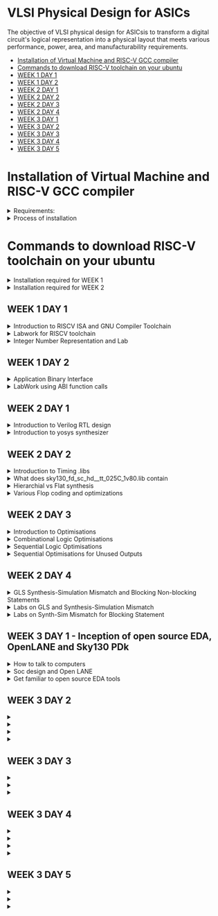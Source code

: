 
# VLSI Physical Design for ASICs
The objective of VLSI physical design for ASICsis to transform a digital circuit's logical representation into a physical layout that meets various performance, power, area, and manufacturability requirements.
- [Installation of Virtual Machine and RISC-V GCC compiler](#Installation-of-Virtual-Machine-and-RISC-V-GCC-compiler)
- [Commands to download RISC-V toolchain on your ubuntu](#Commands-to-download-RISC-V-toolchain-on-your-ubuntu)
- [WEEK 1 DAY 1](#WEEK-1-DAY-1)
- [WEEK 1 DAY 2](#WEEK-1-DAY-2)
- [WEEK 2 DAY 1](#WEEK-2-DAY-1)
- [WEEK 2 DAY 2](#WEEK-2-DAY-2)
- [WEEK 2 DAY 3](#WEEK-2-DAY-3)
- [WEEK 2 DAY 4](#WEEK-2-DAY-4)
- [WEEK 3 DAY 1](#WEEK-3-DAY-1)
- [WEEK 3 DAY 2](#WEEK-3-DAY-2)
- [WEEK 3 DAY 3](#WEEK-3-DAY-3)
- [WEEK 3 DAY 4](#WEEK-3-DAY-4)
- [WEEK 3 DAY 5](#WEEK-3-DAY-5)

# Installation of Virtual Machine and RISC-V GCC compiler
<details>

<summary>Requirements:</summary>

+ OS: Ubuntu 20
  
+ Memory: 200 GB
  
+ RAM: 6 GB
  
</details>

<details>
<summary>Process of installation</summary>
	
- [VirtualBox](https://www.virtualbox.org/wiki/Downloads) ← Click on the link to head to the downloads page. Download and install the windows hosts version
	
    - Open the VirtualBox application and click on “New”
    
    - Give a name to the VM and choose the folder where your VM files will reside.
    
    - For iso file you need to install the iso image from these sites.
    
        - For Ubuntu: http://ubuntu-releases.mirror.net.in/ubuntu/releases/jammy/ubuntu-22.04.3-desktop-amd64.iso (for Intel and AMD users)
	
        - Please refer to the ubuntu website for MacOS (M1, M2) users.
	
    - Download any one of the two iso file and include it in the iso option
    .
    - For type, choose “Linux” and for version either choose “Ubuntu 22.04 (64-bit)”.
    
    - Rest is set to default. Please DM either one of us if you’re facing issues at this point.
    
    - Click on “Next” and for base memory set it to “2048MB” if you have less than 8gb, if you have more, set it to “4096MB”.
    
    - For the Processors, leave it in “1” unless you have 4+ cores. If you have more than 4 cores, you can set it to “2”.
    
    - Click on “Next” and in the “Create a virtual hard disk now” and set it to 50GB or 100GB. Please make sure you have enough space for this, but this space that you allocate is dynamic so don’t worry, it will only take up upto 100GB when required.
    
    - Click on “Next” and “Finish”.
    
    - If you’re having issues connecting to the network inside the VM, click on the “Devices” option on the menu bar above on the VirtualBox application. In that menu, choose “Network” and enable “Connect Network Adapter”. If it still does not work after enabling, please restart the VM and see if that works.
    
    ---
    
    - For the riscv-gcc compiler, head over to this link https://www.embecosm.com/resources/tool-chain-downloads/ and install the tar.gz file based on your Linux version. **************Make sure you do this on the Virtual Machine!**************
    
        - For Ubuntu VMs
	
          -v22.04
</details>




# Commands to download RISC-V toolchain on your ubuntu

<details>
	
<summary>Installation required for WEEK 1</summary>

***Install Git and Vim with automatic "yes" response to prompts***

`sudo apt-get install git vim -y`

***Install various development tools and libraries***

`sudo apt-get install autoconf automake autotools-dev curl libmpc-dev libmpfr-dev libgmp-dev gawk build-essential bison flex texinfo gperf libtool patchutils bc zlib1g-dev git libexpat1-dev gtkwave -y`

***Navigate to the home directory***

`cd`

***Store the current directory path***

`pwd=$PWD`

***Create a directory for the RISC-V toolchain***

`mkdir riscv_toolchain`

***Enter the RISC-V toolchain directory***

`cd riscv_toolchain`

***Download and extract the RISC-V GCC toolchain***

`wget "https://static.dev.sifive.com/dev-tools/riscv64-unknown-elf-gcc-8.3.0-2019.08.0-x86_64-linux-ubuntu14.tar.gz"
tar -xvzf riscv64-unknown-elf-gcc-8.3.0-2019.08.0-x86_64-linux-ubuntu14.tar.gz `

***Add the RISC-V toolchain's bin directory to the PATH***

`export PATH=$pwd/riscv_toolchain/riscv64-unknown-elf-gcc-8.3.0-2019.08.0-x86_64-linux-ubuntu14/bin:$PATH`

***Install device-tree-compiler***

`sudo apt-get install device-tree-compiler -y`

***Clone the RISC-V ISA simulator repository***

`git clone https://github.com/riscv/riscv-isa-sim.git`

***Enter the RISC-V ISA simulator directory***

`cd riscv-isa-sim/`

***Create a build directory***

`mkdir build`

***Enter the build directory***

`cd build`

***Configure the RISC-V ISA simulator build***

`../configure --prefix=$pwd/riscv_toolchain/riscv64-unknown-elf-gcc-8.3.0-2019.08.0-x86_64-linux-ubuntu14`

***Build the RISC-V ISA simulator***

`make`

***Install the RISC-V ISA simulator***

`sudo make install`

***Navigate back to the RISC-V toolchain directory***

`cd $pwd/riscv_toolchain`

***Clone the RISC-V proxy kernel repository***

`git clone https://github.com/riscv/riscv-pk.git`

***Enter the RISC-V proxy kernel directory***

`cd riscv-pk/`

***Create a build directory***

`mkdir build`

***Enter the build directory***

`cd build`

***Configure the RISC-V proxy kernel build***

`../configure --prefix=$pwd/riscv_toolchain/riscv64-unknown-elf-gcc-8.3.0-2019.08.0-x86_64-linux-ubuntu14 --host=riscv64-unknown-elf
`
***Build the RISC-V proxy kernel***

`make`
***
Install the RISC-V proxy kernel***

`sudo make install`

***Add the RISC-V proxy kernel's bin directory to the PATH***

`export PATH=$pwd/riscv_toolchain/riscv64-unknown-elf-gcc-8.3.0-2019.08.0-x86_64-linux-ubuntu14/riscv64-unknown-elf/bin:$PATH`

***Navigate back to the RISC-V toolchain directory***

`cd $pwd/riscv_toolchain`

***Clone the Icarus Verilog repository***

`git clone https://github.com/steveicarus/iverilog.git`

***Enter the Icarus Verilog directory***

`cd iverilog/`

***Check out the v10-branch of Icarus Verilog***

`git checkout --track -b v10-branch origin/v10-branch`


***Update the repository***

`git pull`

***Make autoconf.sh executable***

`chmod 777 autoconf.sh`

***Run autoconf.sh***

`./autoconf.sh`

***Configure Icarus Verilog***

`./configure`

***Build Icarus Verilog***

`make`

***Install Icarus Verilog***

`sudo make install  `

**Update Your Path:**

**After installing, you'll want to add the toolchain binaries to your PATH:**

`echo 'export PATH=$PATH:/opt/riscv/bin' >> ~/.bashrc
source ~/.bashrc`
</details>

<details>

<summary>Installation required for WEEK 2</summary>

# updated tools installation for day 3 and day 4
`git clone https://github.com/YosysHQ/yosys.git `

`cd yosys`

`sudo apt install make`

`sudo apt-get update`

`sudo apt-get install build-essential clang bison flex  libreadline-dev gawk tcl-dev libffi-dev git  graphviz xdot pkg-config python3 libboost-system-dev libboost-python-dev libboost-filesystem-dev zlib1g-dev`

*Comment the export path in bashrc for the code given below to work*

`make config-gcc`

`make -j 4`

`sudo make install`

`sudo apt install gtkwave`

</details>



## WEEK 1 DAY 1 
<details>
<summary>Introduction to RISCV ISA and GNU Compiler Toolchain</summary>


# Introduction


![image](https://github.com/ShashidharReddy01/pes_asic_class/assets/142148810/a9f04dfd-9ff4-48b4-b6f2-47f8845763ad)
**Basic Definition**
+ An Instruction Set Architecture (ISA) is part of the abstract model of a computer that defines how the CPU is controlled by the software. The ISA acts as an interface between the hardware and the software, specifying both what the processor is capable of doing as well as how it gets done.
+ RISC-V is an open-source instruction set architecture used to develop custom processors for a variety of applications, from embedded designs to supercomputers.
# From Apps to Hardware
1. **Applications:** Applications, also known as software applications or simply apps, are programs or software designed to perform specific tasks or functions for end-users. Examples include word processors, web browsers, and games.
2. **System Software:** System software refers to a collection of programs and utilities that manage and control a computer system's hardware and provide services to other software applications. It includes the operating system, device drivers, and system utilities.
3. **Compiler:** A compiler is a software tool that translates high-level programming code (source code) written by humans into machine code or intermediate code that can be executed directly by a computer's hardware or by a virtual machine.
4. **Assembler:** An assembler is a program or tool that translates assembly language code, a low-level human-readable representation of machine code instructions, into machine code that can be executed by a computer's CPU.
5. **RTL (Register-Transfer Level):** RTL, or Register-Transfer Level, is a level of hardware description language used to model the behavior of digital circuits at a low level of abstraction. It specifies how data moves between registers and how logic operations are performed.
6. **Hardware:** Hardware refers to the physical components of a computer system, including the CPU, memory, storage devices, input/output devices, and other electronic and mechanical components. It is the tangible, physical part of a computer system.
![image](https://github.com/ShashidharReddy01/pes_asic_class/assets/142148810/1af652e7-16ef-47b9-a749-515db468e778)
# Detail description of course content
1. **Pseudo Instructions** The pseudo instructions are provided by the assembler tools, which convert them into one or more real instructions. The most commonly used pseudo instruction is the LDR. This allows a 32-bit immediate data item to be loaded into a register.
![image](https://github.com/ShashidharReddy01/pes_asic_class/assets/142148810/b1658f3c-375e-4b42-b489-82b5d3a0df30)

2. **Base Integer Instructions:** The term "base integer instructions" refers to the fundamental set of instructions that form the foundation for performing basic arithmetic, logical, and data movement operations.
3. **Multiply Extension Intructions:** The RISC-V architecture includes a set of multiply and multiply-accumulate (MAC) extension instructions that enhance the instruction set to perform efficient multiplication and multiplication-accumulate operations.
4. **Single and Double Precision Floating Point Extension:** The RISC-V architecture includes floating-point extensions that provide support for both single-precision (32-bit) and double-precision (64-bit) floating-point arithmetic operations. These extensions are often referred to as the "F" and "D" extensions, respectively. Floating-point arithmetic is essential for handling real numbers with fractional parts and for performing accurate calculations involving decimal values.
5. **Application Binary Interface:** ABI stands for "Application Binary Interface." It is a set of rules and conventions that govern how software components interact with each other at the binary level. The ABI defines various aspects of program execution, including how function calls are made, how parameters are passed and returned, how memory is allocated and managed, and more.
6. **Memory Allocation and Stack Pointer** 
- Memory allocation refers to the process of assigning and managing memory segments for various data structures, variables, and objects used by a program. It involves allocating memory space from the system's memory pool and releasing it when it is no longer needed to prevent memory leaks.
- The stack pointer is a register used by a program to keep track of the current position of the program's execution on the call stack.
</details>
<details>
<summary>Labwork for RISCV toolchain</summary>
	
# #c program 

Writing C program using Leaf editor

**Writing a c program to find sum of integers from 1 to N**

`leafpad sum1ton.c`

+ code

  ![image](https://github.com/ShashidharReddy01/pes_asic_class/assets/142148810/10a287e5-fc35-4266-81ab-c5fc1d59b62d)
  
`gcc leafpad sum1ton.c`

`./a.out`

![image](https://github.com/ShashidharReddy01/pes_asic_class/assets/142148810/d8e8b254-2cb8-4321-ac3d-23723944dd2a)

## RISCV GCC Compiler and Dissemble

Using the riscv gcc compiler

`riscv64-unknown-elf-gcc -O1 -mabi=lp64 -march=rv64i -o sum1ton.o sum1ton.c`

`spike pk sum1ton.o`

![image](https://github.com/ShashidharReddy01/pes_asic_class/assets/142148810/9cdddf6c-95c7-4a55-a78c-61697f1d0cd7)

For Assembly Code

`riscv64-unknown-elf-objdump -d sumton.o | less`

type /main to go to the main section

`/main`


For -O1 optimization


![image](https://github.com/ShashidharReddy01/pes_asic_class/assets/142148810/af34dd3c-06d0-4d58-8f98-6f019a8bc8c6)

For -OFast optimization


![image](https://github.com/ShashidharReddy01/pes_asic_class/assets/142148810/4e15a810-46a6-45a7-b883-d19d655dcf3b)

# Spike Simulation and Debug

`spike -d pk sum1ton.c` is used for debugging.

Contents of the register can be viewed as shown in the image below

![image](https://github.com/ShashidharReddy01/pes_asic_class/assets/142148810/64944ba9-08b0-4dbd-a86d-9af8255e28f9)

</details>

<details>
<summary>Integer Number Representation and Lab</summary>

## Unsigned Numbers
- Unsigned numbers, also known as non-negative numbers, are numerical values that represent magnitudes without indicating direction or sign.
- Range: 0 to 2^(N) - 1.

## Signed Numbers
- Signed numbers are numerical values that can represent both positive and negative magnitudes, along with zero.
- Range : -(2^(N-1)) to 2^(N-1) - 1.

64 bit Number System For Unsigned Numbers

+ RISC-V doubleword can represent 0 to (2^(64) - 1) unsigned numbers or positive numbers

+ RISC-V doubleword can represent 0 to (2^(63) - 1)positive & (-1) to (-2^63) negative numbers
+ 
![image](https://github.com/ShashidharReddy01/pes_asic_class/assets/142148810/0c8c40bd-85c6-403b-bda7-2d5f9929acb3)

##Lab
**UnSigned 64-bit Number**
``` c
#include <stdio.h>
#include <math.h>

int main(){
	unsigned long long int max = (unsigned long long int) (pow(2,64) -1);
	unsigned long long int min = (unsigned long long int) (pow(2,64) *(-1));
	printf("lowest number represented by unsigned 64-bit integer is %llu\n",min);
	printf("highest number represented by unsigned 64-bit integer is %llu\n",max);
	return 0;
}
```
![image](https://github.com/ShashidharReddy01/pes_asic_class/assets/142148810/45f6236a-9d45-495f-b735-1d8b32df82cd)


**Signed 64-bit Number**
``` c
#include <stdio.h>
#include <math.h>

int main(){
	long long int max = (long long int) (pow(2,63) -1);
	long long int min = (long long int) (pow(2,63) *(-1));
	printf("lowest number represented by signed 64-bit integer is %lld\n",min);
	printf("highest number represented by signed 64-bit integer is %lld\n",max);
	return 0;
}
```
![image](https://github.com/ShashidharReddy01/pes_asic_class/assets/142148810/f3bbdfcd-1a5b-40e9-a004-77773f87fcef)
</details>

## WEEK 1 DAY 2 
<details>
<summary>Application Binary Interface</summary>
	
- [Introduction to ABI](#Introduction-to-ABI)
- [Memmory Allocation for Double Words](#Memmory-Allocation-for-Double-Words)
- [Load, Add and Store Instructions](#Load-Add-and-Store-Instructions)
- [32-Registers and their ABI Names](#32--Registers-and-their-ABI-Names)
- [ABI Names](#ABI-Names)

## Introduction to ABI
An Application Binary Interface (ABI) is a set of conventions or rules that govern how functions, data structures, and system calls should be organized and accessed in a binary program or library. It defines the low-level interface between different parts of a program or between a program and the operating system. Here are the key points about an ABI:

1. **Binary Compatibility**: ABIs ensure that binary code produced by one compiler or platform can work seamlessly with code produced by another, as long as they adhere to the same ABI.

2. **Function Calling Convention**: ABIs specify how functions are called, including the order and location of arguments and return values, as well as how the call stack is managed during function calls.

3. **Register Usage**: ABIs define which registers are reserved for certain purposes (e.g., argument passing, return values, temporary storage) and how they should be managed during function calls.

4. **Data Layout**: ABIs specify how data structures like structs and arrays are laid out in memory, including rules for alignment and padding.

5. **Exception Handling**: They define how exceptions (such as hardware or software interrupts) are handled, including how control is transferred between user code and exception handlers.

6. **System Calls**: ABIs detail how programs interact with the operating system through system calls, including how arguments are passed and results are retrieved.

7. **Platform Independence**: ABIs help maintain compatibility across different platforms (e.g., different CPU architectures or operating systems) by providing a standardized interface.

8. **Dynamic Linking**: They cover aspects of dynamic linking, such as how shared libraries (DLLs on Windows or shared objects on Unix-based systems) are loaded and linked at runtime.

9. **Versioning**: Some ABIs include mechanisms for versioning so that future changes can be made without breaking compatibility with existing code.

10. **Documentation**: ABIs are typically documented and published, allowing developers to write code that conforms to the ABI's specifications.

11. **Toolchain Support**: Compilers and assemblers are designed to generate code that follows the ABI, ensuring that code produced by different tools can interoperate.

12. **Cross-Platform Development**: ABIs are especially important for cross-platform development, where code needs to run on multiple platforms with potentially different hardware architectures and operating systems.

13. **Security**: ABIs may include security-related aspects, such as buffer overflow protection mechanisms and stack canaries.


## Memmory Allocation for Double Words
64-bit number (or any multi-byte value) can be loaded into memory in little-endian or big-endian. It involves understanding the byte order and arranging the bytes accordingly
1. **Little-Endian:**
In little-endian representation, you store the least significant byte (LSB) at the lowest memory address and the most significant byte (MSB) at the highest memory address.
2. **Big-Endian:**
In big-endian representation, you store the most significant byte (MSB) at the lowest memory address and the least significant byte (LSB) at the highest memory address.

![WhatsApp Image 2023-08-20 at 17 38 47](https://github.com/ShashidharReddy01/pes_asic_class/assets/142148810/9d25d09f-9f95-4ec7-8844-44f3ddad9254)
## Load, Add and Store Instructions
Load, Add, and Store instructions are fundamental operations in computer architecture and assembly programming. They are often used to manipulate data within a computer's memory and registers.

Example `ld x8, 16(x23)`

In this Example
- `ld` is the load double-word instruction.
- `x8` is the destination register.
- `16(x23)` is the memory address pointed to by register `x5` (base address + offset).

![WhatsApp Image 2023-08-20 at 17 42 56](https://github.com/ShashidharReddy01/pes_asic_class/assets/142148810/7a5ebb35-92f6-4a27-b40f-e30812cae1c0)

Example `add x8, x24, x8`

In this Example
- `add` is the add instruction.
- `x8` is the destination register.
- `x24` and `x8` are the source registers.

![WhatsApp Image 2023-08-20 at 17 47 25](https://github.com/ShashidharReddy01/pes_asic_class/assets/142148810/5704ff1b-2008-4154-a835-569651f75e19)

## 32-Registers and their ABI Names
The choice of the number of registers in a processor's architecture, such as the RISC-V RV64 architecture with its 32 general-purpose registers, involves a trade-off between various factors. While modern processors can have more registers but increasing the number of registers could lead to larger instructions, which would take up more memory and potentially slow down instruction fetch and decode.

#### ABI Names
ABI names for registers serve as a standardized way to designate the purpose and usage of specific registers within a software ecosystem. These names play a critical role in maintaining compatibility, optimizing code generation, and facilitating communication between different software components. 

![WhatsApp Image 2023-08-20 at 17 51 23](https://github.com/ShashidharReddy01/pes_asic_class/assets/142148810/46f38e30-4c21-458f-84cc-2ee2381b8b13)

</details>

<details>
<summary>LabWork using ABI function calls</summary>

# LabWork using ABI function calls

![WhatsApp Image 2023-08-20 at 17 54 26](https://github.com/ShashidharReddy01/pes_asic_class/assets/142148810/a64bce17-042a-4dfa-a788-0b71e8778687)

**C Program**
`custom1to9.c`
  ``` c
  #include <stdio.h>
  
  extern int load(int x, int y);
  
  int main()
  {
    int result = 0;
    int count = 9;
    result = load(0x0, count+1);
    printf("Sum of numbers from 1 to 9 is %d\n", result);
  }
```
**Asseembly File**
`load.s`
``` s
.section .text
.global load
.type load, @function
load:
add a4, a0, zero
add a2, a0, a1
add a3, a0, zero
loop:
add a4, a3, a4
addi a3, a3, 1
blt a3, a2, loop
add a0, a4, zero
ret
```
![image](https://github.com/ShashidharReddy01/pes_asic_class/assets/142148810/4d109bc3-c119-4835-b32c-1d2a00b6d5e6)
</details>

## WEEK 2 DAY 1

<details>
<summary>Introduction to Verilog RTL design </summary>

- [Introduction to iverilog design testbench](#Introduction-to-iverilog-design-testbench)
- [Simulation](#Simulation)
- [Testbench](#Testbench)

## Introduction to iverilog design testbench

RTL Design, which stands for Register Transfer Level design, is a crucial phase in digital circuit design, where the functionality of digital systems is described at a level that specifies how data moves between registers. Let's expand on the key points you've mentioned:

1. **Data Transfer between Registers**: RTL design focuses on defining how data is transferred between registers within a digital circuit. Registers are small memory elements capable of storing binary data. The movement of data between these registers represents the fundamental operations of a digital system.

2. **Hardware Description Language (HDL)**: RTL designs are typically written using Hardware Description Languages like Verilog or VHDL. These languages allow designers to specify the behavior and structure of digital circuits at the register transfer level. HDLs provide a way to describe the desired functionality of the hardware without getting into the specifics of how it will be implemented.

3. **Combinational and Sequential Circuits**: RTL design involves creating descriptions for both combinational and sequential circuits. Combinational circuits are those where the output depends solely on the current input, while sequential circuits have memory elements (like registers) and the output depends on both the current input and the previous state.

4. **Logical and Hardware Operation Modeling**: RTL designs in HDLs enable modeling of logical operations (e.g., AND, OR, NOT) as well as hardware operations (e.g., addition, subtraction) at a level of abstraction that reflects the actual hardware behavior.

5. **Optimization**: RTL design involves optimizing the description to achieve specific goals. These goals might include improving performance, reducing power consumption, or minimizing the area required on a chip. Optimization techniques are applied to the RTL code to make it more efficient.

6. **Synthesizable Code**: One of the most critical aspects of RTL design is that the RTL code must be synthesizable. Synthesis is the process of translating RTL code into a netlist of gates and flip-flops that can be physically implemented on hardware. Synthesis tools, often provided by FPGA or ASIC vendors, take RTL code as input and produce a gate-level representation that can be fabricated into physical hardware.

7. **Hierarchical Design**: In complex digital systems, RTL designs are typically broken down into modules or blocks, each representing a specific function or component of the system. These modules can be designed independently and then integrated to create the complete system.

8. **Testing and Verification**: RTL designs also involve the development of testbenches and verification strategies to ensure that the designed digital circuit behaves correctly under various conditions.

## Simulation : RTL design is checked for adherence to its design specification using simulation by giving sample inputs. This helps finding and fixing bugs in the RTL design in the early stages of design development. 

**Simulator**: Simulator is the tool used for this process. It looks for changes on input signals to evaluate outputs. No change in output if there is no change in input signals

![image](https://github.com/ShashidharReddy01/pes_asic_class/assets/142148810/d45720cb-c8ad-4715-b5e8-09578ac146fa)

# Testbench
***A test bench in Verilog is an essential component of the verification process for digital designs. It serves as a simulation environment where you can apply stimulus to the RTL (Register Transfer Level) design and verify its functionality. Here, let's expand on the key components and functions of a Verilog test bench:***

1. **Stimulus Generation**: The test bench generates input signals that simulate real-world conditions or user interactions with the designed hardware. These input signals are applied to the RTL design to test its behavior. Stimulus generation can include tasks like creating clock signals, generating test vectors, or mimicking user inputs.

2. **Instantiating the Design**: In the test bench, you instantiate the RTL design under test. This means you include the design's module within the test bench code. The test bench communicates with the design module, providing inputs and monitoring outputs.

3. **Output Checking**: The other critical part of a test bench is output checking. After applying stimulus to the design, the test bench monitors the design's output signals. It compares the expected output, which is determined based on the input stimulus and the expected behavior of the design, with the actual output produced during simulation.

4. **Assertion Checks**: To ensure that the design behaves correctly, assertions are often used in the test bench. Assertions are statements in the test bench code that express expected conditions or properties of the design. If an assertion fails during simulation, it indicates a problem with the design.

5. **Timing Simulation**: The test bench allows for timing simulation, where you can evaluate how the design behaves in terms of delays, setup times, and hold times. This is crucial for ensuring that the design meets its timing requirements.

6. **Functional Coverage**: Test benches can include functional coverage checks to ensure that various aspects of the design's functionality have been thoroughly tested. Coverage metrics track which parts of the design have been exercised during simulation.

7. **Test Cases**: In a comprehensive verification process, multiple test cases are often created within the test bench. Each test case represents a specific scenario or condition that the design must handle correctly. These test cases collectively ensure thorough testing of the design.

8. **Simulation Results Comparison**: After simulation, the test bench compares the actual simulation results with the expected results. If there are discrepancies, it indicates potential issues in the RTL design.

9. **Debugging and Analysis**: When discrepancies or errors are detected, the test bench provides valuable information for debugging. Designers can analyze the simulation waveforms and debug their RTL code accordingly.

10. **Regression Testing**: As the project progresses and the design evolves, it's common to perform regression testing using the test bench. This ensures that changes or updates to the design do not introduce new issues and that existing functionality remains intact.

In summary, a Verilog test bench is a critical tool for verifying the correctness of an RTL design. It generates input stimuli, monitors output responses, checks assertions, performs timing analysis, and helps ensure that the design meets its functional and timing requirements. By thoroughly testing the design with various test cases, designers can have confidence in its reliability and correctness before moving to the synthesis and implementation stages.

![image](https://github.com/ShashidharReddy01/pes_asic_class/assets/142148810/a220c299-a94c-4fce-9f0f-ed3e5d1131f9)

![image](https://github.com/ShashidharReddy01/pes_asic_class/assets/142148810/a7e494b5-1cc7-4367-97cf-45614fa313e1)
</details>


<details>
<summary>Introduction to yosys synthesizer</summary>
	
## **Introduction to yosys synthesizer**

- [Synthesis](#Synthesis)
- [Verification of Synthesized design](#Verification-of-Synthesized-design)
- [Slower Cells](#Slower-Cells)
- [Labs on Yosys introduction](#Labs-on-Yosys-introduction)
- [Netlist code](#Netlist-code)

## Synthesis
It is a crucial step in the design process for creating digital integrated circuits. It involves transforming a high-level RTL (Register Transfer Level) design, which describes how data moves between registers and the desired functionality, into a gate-level netlist that represents the physical implementation of the design using specific logic gates. Here's an expanded explanation of the synthesis process:

1. **Converting RTL into Logic Gates**: The first step in synthesis is to convert the RTL description, written in a hardware description language like Verilog or VHDL, into a netlist consisting of basic logic gates (e.g., AND, OR, NOT). This process is sometimes referred to as "RTL synthesis." The synthesizer tool analyzes the RTL code and generates an intermediate representation in terms of logic gates.

2. **Technology Mapping**: After obtaining a netlist with basic logic gates, the synthesizer maps these gates to specific technology-dependent gates available in the target technology library. Different semiconductor technologies (e.g., CMOS, FPGA) have their own libraries of standard cells or configurable logic blocks. The synthesizer selects the appropriate gates from this library to match the desired functionality while considering factors like area, power consumption, and speed.

3. **Optimization**: The next critical phase of synthesis is optimization. The synthesizer applies various algorithms and techniques to optimize the mapped netlist. Optimization aims to improve the design in terms of performance, area utilization, and power efficiency while adhering to constraints set by the designer. Common optimization techniques include logic minimization, retiming, and resource sharing.

4. **Constraint Preservation**: Throughout the synthesis process, the synthesizer must ensure that the constraints set by the designer are preserved. These constraints may include timing requirements (e.g., clock frequency, setup and hold times), power consumption limits, or area constraints. The synthesizer makes optimization decisions while respecting these constraints.

5. **Timing Analysis**: Timing analysis is a crucial aspect of synthesis. It evaluates whether the design meets its timing requirements, such as setup and hold times for flip-flops and the maximum clock frequency. If the design doesn't meet these requirements, the synthesizer may need to make adjustments or provide recommendations for meeting them.

6. **Area and Power Analysis**: Synthesis tools also provide estimates of the chip's area utilization and power consumption based on the synthesized netlist. Designers can use this information to assess whether the design meets their area and power targets.

7. **Gate-Level Simulation**: Before proceeding to physical implementation, gate-level simulation is often performed to validate that the synthesized design behaves as expected and meets functional requirements.

8. **Documentation and Reporting**: Synthesis tools generate reports and documentation that include information about the synthesized design, including gate-level representations, critical paths, timing analysis results, and resource utilization.

Synthesis is a pivotal step in the design flow for creating digital chips. It transforms an abstract RTL design into a gate-level netlist that can be physically implemented. During this process, the synthesizer selects technology-dependent gates, optimizes the design for performance and resource utilization, ensures constraint compliance, and provides essential analysis and documentation to guide the subsequent stages of the design process. The choice of synthesis tool and the expertise of the designer significantly influence the quality and efficiency of the final chip implementation.

![image](https://github.com/ShashidharReddy01/pes_asic_class/assets/142148810/c0cbcee9-0794-4efa-8dc3-62fd4cf74ec6)

***Below are the commands to perform above synthesis.***

+ RTL Design - read_verilog
+ .lib - read_liberty
+ netlist file- write_verilog

- .lib: It is a collection of logical modules like, And, Or, Not etc...It has different flvors of same gate like 2 input AND gate, 3 input AND gate etc... with different performace speed.


![image](https://github.com/ShashidharReddy01/pes_asic_class/assets/142148810/06308534-18d0-4c24-b793-2c0db59036b9)

## Verification of Synthesized design
In order to make sure that there are no errors in the netlist, we'll have to verify the synthesized circuit. The netlist verification flow can be seen in the below image:

![image](https://github.com/ShashidharReddy01/pes_asic_class/assets/142148810/ce15fea5-9836-404e-b9be-fa1a086bd1ca)

**Need for different flavours of gate**: In order to make a faster circuit, the clock frequency should be high. For that the time period of the clock should be as low as possible. However, in a sequential circuit, clock period depends on three factors so that data is not lost or to be glitch free.

![image](https://github.com/ShashidharReddy01/pes_asic_class/assets/142148810/def5a0ec-f884-417d-9d24-b3e2d622c827)

+ Tclk > Tcq_a + Tcombi + Tsetup_b
+ Fclk = 1 / Tclk
## Slower Cells
**Why we need slower cells**:
To ensure there is no HOLD issues at flipflop B we need the cells to work at a slower rate.
Hence we need cells that work fast to meet the required performance and we also need cells that work slow to meet HOLD.

**Faster Cells vs Slower Cells**: 
Load in digital circuit is of **Capacitence**. Faster the charging or dicharging of capacitance, lesser is the celll delay. However, for a quick charge/ discharge of capacitor, we need transistors capable of sourcing more current i.e, we need WIDE TRANSISTORS. 

Wider transistors have lesser delay but consume more area and power. Narrow transistors are other way around. Faster cells come with a cost of area and power.

**Selection of the Cells**: We'll need to guide the Synthesizer to choose the flavour of cells that is optimum for implementation of logic circuit. Keeping in view of previous observations of faster vs slower cells,to avoid hold time violations, larger circuits, sluggish circuits, we offer guidance to synthesizer in the form of **Constraints**.

![image](https://github.com/ShashidharReddy01/pes_asic_class/assets/142148810/986d04c5-73de-483a-9c7c-cb78d9f55f42)

### Labs on Yosys introduction

Invoking Yosys:
`yosys`
![image](https://github.com/ShashidharReddy01/pes_asic_class/assets/142148810/48ae79a9-ac5d-476e-8348-9533a78b3e3d)

Snippet below illustrates reading .lib, design and choosing the module to synthesize:
![image](https://github.com/ShashidharReddy01/pes_asic_class/assets/142148810/3e0de64b-28a8-4e5b-8723-253d2b776dfb)
![image](https://github.com/ShashidharReddy01/pes_asic_class/assets/142148810/75072a0f-9aaf-4022-8832-cedc3b709bc6)
![image](https://github.com/ShashidharReddy01/pes_asic_class/assets/142148810/8b58f250-15bf-4959-98bb-05875965729b)

`gvim good_mux.v`
+ `to run this file download sudo apt install vim-gtk3`

![image](https://github.com/ShashidharReddy01/pes_asic_class/assets/142148810/43ac037a-dd95-4d92-9b39-4af13967102d)

- To synthesize use command `synth -top good_mux`

![image](https://github.com/ShashidharReddy01/pes_asic_class/assets/142148810/88939bb8-32e3-431b-b268-36735af13927)

![image](https://github.com/ShashidharReddy01/pes_asic_class/assets/142148810/d46fbc9c-c2d5-4037-9b46-f1d2f6df33fc)

`abc -liberty sky130_fd_sc_hd__tt_025C_1v80.lib`

**abc:** ABC is a tool within Yosys used for technology mapping and optimization. It's often used in the synthesis flow to map a high-level RTL description to a lower-level gate-level representation.

**liberty** This flag indicates that you are providing a Liberty library file as input. A Liberty library file is a file that describes the timing, power, and other characteristics of the cells in a digital standard cell library. These libraries are essential for synthesis tools to perform accurate timing analysis and optimization.

**sky130_fd_sc_hd__tt_025C_1v80.lib:** This is the name of the Liberty library file you are providing to Yosys. The name appears to follow a specific naming convention, indicating it's likely part of the SkyWater 130nm process technology, which is a popular open-source process technology for ASIC (Application-Specific Integrated Circuit) design.

**In summary**, The command is using Yosys with the ABC tool to perform synthesis and optimization operations on a design, and it's using a specific Liberty library file tailored for the SkyWater 130nm process technology. This is a typical step in the process of converting a high-level RTL design into a gate-level representation suitable for further steps in the ASIC design flow, such as place and route.

![image](https://github.com/ShashidharReddy01/pes_asic_class/assets/142148810/c186e404-bbb7-49a9-8df1-07c43fa90f22)

![image](https://github.com/ShashidharReddy01/pes_asic_class/assets/142148810/5f6c0770-3c2c-4e88-b12b-c13ad909adcf)

+ From the above picture we can infer that the MUX we have used has
  - 3 Input Signals
  - 1 Output Signal
  - 0 Internal Signal
  - Cells used
    - mux2
  
   
Command `show` gives us the graphical version of the logics we have used as shown in the below picture

![image](https://github.com/ShashidharReddy01/pes_asic_class/assets/142148810/7a52fcc9-e68a-4642-b7dc-bfd08232035e)

## Netlist code
Command to load netlist is  `write_verilog good_mux_netlist.v` and to open it use the command `!gvim good_mux_netlist.v`

![image](https://github.com/ShashidharReddy01/pes_asic_class/assets/142148810/36b660f1-b629-492b-85d2-de63735efbba)

**Simplified netlist code**: This code consisits of additional switch. To further simplify, we use below command

![image](https://github.com/ShashidharReddy01/pes_asic_class/assets/142148810/2cad4a95-5bee-4086-b736-93e2a2e7d8dc)

It has created:
 - instantiation of mux2
 - name to instantiation
 - interal nets
</details>

## WEEK 2 DAY 2

<details>
<summary>Introduction to Timing .libs</summary>

## **Sky130_fd_sc_hd__tt_025C_1v80.lib**

**sky130:** This identifier signifies that the library is tailored for the SkyWater 130nm process technology. Process technology defines the manufacturing details for integrated circuits, such as transistor size and performance attributes.

**fd_sc_hd:** These abbreviations likely denote specific features of the library:

**fd:** It may stand for "Foundation," implying that the library contains essential building blocks for digital IC design.

**sc:** This could signify "Standard Cells," which are predefined logic gates employed in IC design.

**hd:** This might represent "high-density" libraries, often featuring compact cell designs to maximize logic density within ICs.

**tt_025C:** This segment could indicate the library's operational conditions or settings:

**tt:** It could be an abbreviation for "typical temperature," denoting the library's performance under standard conditions.

**025C:** This possibly refers to 25 degrees Celsius, a common temperature used in IC specifications. Understanding how a library performs at different temperatures is crucial for design considerations.

**1v80:** This part likely represents the library's supply voltage:

**1v80:** It indicates a supply voltage of 1.8 volts. This voltage level is frequently used in digital ICs and has a significant impact on a chip's power consumption and performance characteristics.
</details>
<details>
<summary>What does sky130_fd_sc_hd__tt_025C_1v80.lib contain</summary>

Use `gvim ../lib/sky130_fd_sc_hd__tt_025C_1v80.lib` command to view what this library contains/
	
![image](https://github.com/ShashidharReddy01/pes_asic_class/assets/142148810/fd87a852-1367-4da1-86df-2b0643585548)

+ It also shows us Units of Various Parameters

![image](https://github.com/ShashidharReddy01/pes_asic_class/assets/142148810/fa34ecb4-eaf4-464d-842b-d581d61921d9)

+ The below image shows the power consumption and area comparision.

![image](https://github.com/ShashidharReddy01/pes_asic_class/assets/142148810/7ead027e-ce6e-42d0-aab7-2a38c0297d4c)

![image](https://github.com/ShashidharReddy01/pes_asic_class/assets/142148810/2f7e21c8-a1c3-4fc1-9de5-bea9e965e61e)

</details>
<details>
<summary>Hierarchial vs Flat synthesis</summary>
	
## Hierarchial vs Flat synthesis

**Hierarchical and flat synthesis** are two different approaches to designing and synthesizing digital integrated circuits. Each has its advantages and disadvantages, and the choice between them depends on the specific requirements and complexity of the design. Here's an overview of both approaches:

**Flat Synthesis:**

1. **Single-Level Structure:** In flat synthesis, the entire design is represented as a single-level structure. This means that all modules, components, and logic elements are placed in a single design hierarchy.

2. **Simplicity:** Flat synthesis is simpler to implement and understand, especially for smaller designs with few modules. It's a straightforward way to design digital circuits.

3. **Limited Scalability:** Flat synthesis can become unwieldy and difficult to manage as the design size increases. It may not be practical for complex designs with many components.

4. **Limited Reusability:** Reusing components in a flat design can be challenging, as everything is at the same hierarchical level. Changes to one part of the design can have unintended consequences elsewhere.

**Hierarchical Synthesis:**

1. **Multi-Level Structure:** Hierarchical synthesis breaks the design into multiple levels or layers of hierarchy. Each level contains smaller, more manageable sub-modules or blocks.

2. **Scalability:** Hierarchical synthesis is more scalable and better suited for complex designs. It allows for easier organization and management of large and intricate circuits.

3. **Modularity and Reusability:** Hierarchical designs are inherently modular, making it easier to reuse components in different parts of the design or in other projects. This promotes a more structured and efficient design process.

4. **Ease of Debugging and Testing:** Debugging and testing are often more straightforward in hierarchical designs because issues can be localized to specific modules or hierarchy levels.

5. **Improved Collaboration:** Hierarchical designs are well-suited for team collaboration, as different team members can work on separate modules independently, reducing conflicts and integration challenges.

For smaller, less complex designs, **flat synthesis** may be adequate and simpler to implement. However, for larger and more complex designs, **hierarchical synthesis** is generally preferred because it offers better scalability, modularity, reusability, and organization, making it easier to manage and maintain the design throughout its lifecycle.

### Labwork

+ For **Hierarchial Synthesis** we use the file module.v

On terminal use the commands as given below:

`cd vlsi/sky130RTLDesignAndSynthesisWorkshop/verilog_files`

`gvim multiple_modules.v`

![image](https://github.com/ShashidharReddy01/pes_asic_class/assets/142148810/67418513-1a0e-420d-b389-fe6a8eb7e33a)

`yosys`

`read_liberty -lib ../lib/sky130_fd_sc_hd__tt_025C_1v80.lib`

`read_verilog multiple_modules.v`

`synth -top multiple_modules`

![image](https://github.com/ShashidharReddy01/pes_asic_class/assets/142148810/54b7acba-8fbd-4c5a-a6ee-fb0dc5b07821)

![image](https://github.com/ShashidharReddy01/pes_asic_class/assets/142148810/6deb9945-6a66-4a2f-a145-0f95d082002e)

**To view the netlist**

`abc -liberty ../lib/sky130_fd_sc_hd__tt_025C_1v80.lib`

`show multiple_modules`

![image](https://github.com/ShashidharReddy01/pes_asic_class/assets/142148810/f819e2c1-eb36-440d-90fc-562cdc39de7c)


`write_verilog -noattr multiple_modules_hier.v`

`!gvim multiple_modules_hier.v`

![image](https://github.com/ShashidharReddy01/pes_asic_class/assets/142148810/d9b92127-f8ed-485b-8f68-60225d5b186a)

![image](https://github.com/ShashidharReddy01/pes_asic_class/assets/142148810/b251c0ed-ca0c-4856-91ca-1ad774241847)

For **Flattened Synthesis** we use the file multiple_module.v

On terminal use the commands as given below:

`cd vlsi/sky130RTLDesignAndSynthesisWorkshop/verilog_files`

`yosys`

`read_liberty -lib ../lib/sky130_fd_sc_hd__tt_025C_1v80.lib`

`read_verilog multiple_modules.v`

`synth -top multiple_modules`

`abc -liberty ../lib/sky130_fd_sc_hd__tt_025C_1v80.lib`

`flatten`

`show`

![image](https://github.com/ShashidharReddy01/pes_asic_class/assets/142148810/ab25652b-72bb-4b7d-8259-0a5d931beb95)

`write_verilog -noattr multiple_modules_flat.v`

`!gvim multiple_modules_flat.v`

![image](https://github.com/ShashidharReddy01/pes_asic_class/assets/142148810/c09996e6-759d-4bfe-ae24-338b547df093)


</details>
<details>
<summary>Various Flop coding and optimizations</summary>

## Various Flop coding and optimizations

### Why Flops and Flop Coding Style

**Flop** refers to a flip-flop, which is a fundamental building block used to store binary information in a digital circuit. Flip-flops are crucial components in sequential logic circuits and are used to store state information or to synchronize signals. They are often used in various digital systems, including microprocessors, memory elements, and more.

The term **flop coding style** generally refers to different ways of describing and implementing flip-flops in hardware description languages (HDLs) such as VHDL or Verilog. These coding styles can vary based on design practices, target technology, and design requirements. Here are a few common flop coding styles:

1. **Structural Style**:
   - In structural coding, you describe the flip-flop using low-level logic gates, such as AND, OR, and NOT gates.
   - This style offers precise control over the flip-flop's behavior and can be useful for specifying custom flip-flops with specific functionality.
   - It can be less abstract and more detailed compared to other coding styles.

2. **Behavioral Style**:
   - Behavioral coding focuses on specifying the intended functionality of the flip-flop without getting into the low-level gate-level details.
   - You describe what the flip-flop should do rather than how it should be implemented.
   - It's a high-level and more abstract approach to coding flip-flops.

3. **RTL (Register-Transfer Level) Style**:
   - RTL is a widely used coding style for describing flip-flops.
   - In RTL, you specify how data flows from one flip-flop to another, capturing the data path and control signals.
   - RTL coding is closer to the actual hardware behavior but is still abstracted from the gate-level details.

4. **Synthesizable Style**:
   - When coding for synthesis (the process of translating high-level code into gates), you need to follow a style that can be synthesized into hardware efficiently.
   - This style adheres to synthesis-friendly constructs and practices to ensure that the HDL code can be transformed into actual flip-flops in the target technology.

5. **Preferred Styles by Synthesis Tools**:
   - Different synthesis tools might have preferred coding styles or optimizations.
   - Understanding the capabilities and preferences of your synthesis tool can influence your choice of flop coding style.

## D Flip Flop:

**D Flip-Flop with Asynchronous Set (AS):**

1. **Data (D) Input**: The D input represents the data that you want to store in the flip-flop. The flip-flop changes its output state (Q) based on the value of D when the set condition is met.

2. **Clock (CLK) Input**: The CLK input controls when the flip-flop samples the D input and updates its state. Typically, D flip-flops change state on the rising or falling edge of the clock, depending on the specific design.

3. **Asynchronous Set (S) Input**:
   - **Set (S)**: When the S signal is asserted (e.g., S = 1), it immediately sets the Q output to 1, irrespective of the clock state. This means that even if the clock is in an inactive state, the flip-flop will set to 1 when S is active.

4. **Asynchronous Behavior**: The asynchronous set (AS) input overrides the clocked behavior of the flip-flop. If S is asserted while the clock is inactive, the output state will change asynchronously, without waiting for a clock edge.

5. **Use Cases**: AS flip-flops are useful when you need to force a specific state in a circuit immediately, regardless of the clock. However, they should be used with caution due to the potential for asynchronous behavior.

`gvim dff_asyncres_syncres.v`

![image](https://github.com/ShashidharReddy01/pes_asic_class/assets/142148810/3da1b636-a5b5-43ca-9c06-54d8ae9e241c)


**D Flip-Flop with Asynchronous Reset (AR):**

1. **Data (D) Input**: The D input specifies the data that you want to store in the flip-flop. The flip-flop updates its output state (Q) based on the D input when the reset condition is met.

2. **Clock (CLK) Input**: The CLK input determines when the flip-flop samples the D input and updates its state. The flip-flop typically changes state on the rising or falling edge of the clock.

3. **Asynchronous Reset (R) Input**:
   - **Reset (R)**: When the R signal is asserted (e.g., R = 1), it immediately resets the Q output to 0, regardless of the clock state. This means that even if the clock is inactive, the flip-flop will reset to 0 when R is active.

4. **Asynchronous Behavior**: The asynchronous reset (AR) input overrides the clocked behavior of the flip-flop. If R is asserted while the clock is inactive, the output state will change asynchronously, without waiting for a clock edge.

5. **Use Cases**: AR flip-flops are employed when you need to force a specific state in a circuit immediately, without waiting for the clock. However, similar to AS flip-flops, they should be used carefully to manage potential asynchronous issues.

`gvim dff_async_set.v`

![image](https://github.com/ShashidharReddy01/pes_asic_class/assets/142148810/1f436e5c-8fd7-4bba-8049-2d898648e581)


**D Flip-Flop with Synchronous Reset (SR):**

1. **Data (D) Input**: The D input specifies the data you want to store in the flip-flop. The flip-flop updates its output state (Q) based on the D input when the reset condition is met, but this is synchronized with the clock.

2. **Clock (CLK) Input**: The CLK input determines when the flip-flop samples the D input and updates its state. Typically, D flip-flops change state on the rising or falling edge of the clock, depending on their specific design.

3. **Synchronous Reset (R) Input**:
   - **Reset (R)**: When the R signal is asserted (e.g., R = 1) and the clock edge arrives, the flip-flop resets (Q becomes 0) on that clock edge. The reset operation occurs in sync with the clock.

4. **Synchronous Behavior**: In synchronous reset (SR) flip-flops, the reset operation only takes effect at the specified clock edge. This ensures that the flip-flop state changes are synchronized with the clock and avoids glitches.

5. **Use Cases**: SR flip-flops are widely used in synchronous digital designs, particularly when precise timing control is required. They help maintain the integrity of the sequential logic and prevent race conditions while allowing for controlled resets.

`gvim dff_syncres.v`

![image](https://github.com/ShashidharReddy01/pes_asic_class/assets/142148810/87ed5a9e-d795-4ae4-a8f6-e737a8306586)


**D Flip-Flop with Asynchronous Reset (AR) and Synchronous Reset (SR):**

1. **Data (D) Input**: The D input represents the data that you want to store in the flip-flop. The flip-flop changes its output state (Q) based on the value of D.

2. **Clock (CLK) Input**: The CLK input controls when the flip-flop samples the D input and updates its state. Typically, D flip-flops change state on the rising or falling edge of the clock, depending on their specific implementation.

3. **Asynchronous Reset (AR) Input**:
   - **Reset (AR)**: When the AR signal is asserted (e.g., AR = 1), it immediately resets the Q output to 0, regardless of the clock state. This asynchronous reset operation occurs independently of the clock, providing an immediate reset capability.

4. **Synchronous Reset (SR) Input**:
   - **Reset (SR)**: When the SR signal is asserted (e.g., SR = 1) and the clock edge arrives, the flip-flop resets (Q becomes 0) on that clock edge. This synchronous reset operation is synchronized with the clock.

5. **Reset Priority**: In this configuration, if both asynchronous and synchronous resets are asserted simultaneously, the asynchronous reset (AR) usually takes priority, forcing the flip-flop to reset immediately, regardless of the clock edge.

6. **Use Cases**: D flip-flops with both asynchronous and synchronous reset capabilities are versatile and can be used in designs where you need a combination of immediate reset (AR) and controlled, clock-synchronized reset (SR). They provide flexibility in managing reset conditions based on design requirements.

`gvim dff_asyncres_syncres.v`

![image](https://github.com/ShashidharReddy01/pes_asic_class/assets/142148810/80fa0b72-a9ea-40cb-b87a-cc53ab3fbac6)


### Lab Flop Synthesis and Simulations

1. **D Flip Flop with Asynchronous Reset Simulation and Synthesis**

`cd vlsi/sky130RTLDesignAndSynthesisWorkshop/verilog_files`

`iverilog dff_asyncres.v tb_dff_asyncres.v`

`./a.out`

`gtkwave tb_dff_asyncres.vcd`

`cd vlsi/sky130RTLDesignAndSynthesisWorkshop/verilog_files`

`yosys`

`read_liberty -lib ../lib/sky130_fd_sc_hd__tt_025C_1v80.lib`

`read_verilog dff_async_set.v`

`synth -top dff_async_set`

`dfflibmap -liberty ../lib/sky130_fd_sc_hd__tt_025C_1v80.lib`

`abc -liberty ../lib/sky130_fd_sc_hd__tt_025C_1v80.lib`

`show`

![image](https://github.com/ShashidharReddy01/pes_asic_class/assets/142148810/09939086-1be9-48da-a0c4-2c4c497e43e5)

![image](https://github.com/ShashidharReddy01/pes_asic_class/assets/142148810/9f562191-3f5b-42cb-bb6a-59e3d2606565)


2. **D Flip Flop with Asynchronous Reset Simulation and Synthesis**

`cd vlsi/sky130RTLDesignAndSynthesisWorkshop/verilog_files`

`iverilog dff_syncres.v tb_dff_syncres.v`

`./a.out`

`gtkwave tb_dff_syncres.vcd`

`cd vlsi/sky130RTLDesignAndSynthesisWorkshop/verilog_files`

`yosys`

`read_liberty -lib ../lib/sky130_fd_sc_hd__tt_025C_1v80.lib`

`read_verilog dff_syncres.v`

`synth -top dff_syncres`

`dfflibmap -liberty ../lib/sky130_fd_sc_hd__tt_025C_1v80.lib `

`abc -liberty ../lib/sky130_fd_sc_hd__tt_025C_1v80.lib`

`show`

![image](https://github.com/ShashidharReddy01/pes_asic_class/assets/142148810/9e23d04d-b8d4-4bf5-8b47-40c8382b1059)

![image](https://github.com/ShashidharReddy01/pes_asic_class/assets/142148810/9db3e622-8acd-43df-9f5d-9ffca64ff59e)

3. **D Flip Flop with Synchronous Reset Simulation and Synthesis**

`cd vlsi/sky130RTLDesignAndSynthesisWorkshop/verilog_files`

`iverilog dff_syncres.v tb_dff_syncres.v`

`./a.out`

`gtkwave tb_dff_syncres.vcd`

`yosys`

`read_liberty -lib ../lib/sky130_fd_sc_hd__tt_025C_1v80.lib`

`read_verilog dff_syncres.v`

`synth -top dff_syncres`

`dfflibmap -liberty ../lib/sky130_fd_sc_hd__tt_025C_1v80.lib `

`abc -liberty ../lib/sky130_fd_sc_hd__tt_025C_1v80.lib`

`show`

![image](https://github.com/ShashidharReddy01/pes_asic_class/assets/142148810/498994ef-921f-4282-a80d-ef3df03c2469)

![image](https://github.com/ShashidharReddy01/pes_asic_class/assets/142148810/bf01b629-6210-401f-91a0-d64d1c55d0a7)


### Interesting Optimizations

`gvim mult_2.v`

![image](https://github.com/ShashidharReddy01/pes_asic_class/assets/142148810/55b384c8-a29b-4317-9d77-149001e284cc)

`yosys`

`read_liberty -lib ../lib/sky130_fd_sc_hd__tt_025C_1v80.lib`

`read_verilog mult_2.v`

`synth -top mul2`

![image](https://github.com/ShashidharReddy01/pes_asic_class/assets/142148810/36da9ee8-9f64-40e5-a901-c44845def678)


`abc -liberty ../lib/sky130_fd_sc_hd__tt_025C_1v80.lib`

`show`

![image](https://github.com/ShashidharReddy01/pes_asic_class/assets/142148810/acf0854f-769b-4000-b162-74efd656adbc)


`write_verilog -noattr mul2_netlist.v`

`!gvim mul2_netlist.v`

![image](https://github.com/ShashidharReddy01/pes_asic_class/assets/142148810/22e1f6d7-12c9-4645-a7b9-31592f735750)


`gvim mult_8.v`

![image](https://github.com/ShashidharReddy01/pes_asic_class/assets/142148810/1ecc2b7f-b585-4f3e-9946-49678beb3690)

`yosys`

`read_liberty -lib ../lib/sky130_fd_sc_hd__tt_025C_1v80.lib`

`read_verilog mult_8.v`

`synth -top mult8`

`abc -liberty ../lib/sky130_fd_sc_hd__tt_025C_1v80.lib`

`show`

![image](https://github.com/ShashidharReddy01/pes_asic_class/assets/142148810/3acff9f0-0b36-4783-9597-379cf9338461)


`write_verilog -noattr mult8_netlist.v`

`!gvim mult8_netlist.v`

![image](https://github.com/ShashidharReddy01/pes_asic_class/assets/142148810/16459fa0-fa66-472c-9532-31a76cfb952e)

</details>

## WEEK 2 DAY 3

<details>
<summary>Introduction to Optimisations</summary>
	
## Introduction to Optimisations


### **Combinational Logic Optimization:** 
It is a branch of computer science and operations research that concentrates on finding the most optimal solution among a finite set of possibilities for problems characterized by discrete variables and lacking any inherent notion of time. In this context, combinational logic refers to logic circuits where output solely depends on current inputs, devoid of any reliance on past states.

Optimizing a combinational logic circuit entails streamlining the logic design to achieve the utmost efficiency in terms of both area and power consumption. Several techniques are employed to accomplish this:

1. **Constant Propagation:**
   - **Definition:** Constant propagation is an optimization technique used in both compiler design and digital circuit synthesis to enhance efficiency.
   - **How it works:** It involves identifying instances in the code or circuit where variables or expressions can be replaced with their constant values. This reduces the need for complex calculations and can lead to a smaller and faster circuit.
   - **Example:** In a digital circuit, if a signal's value is known to be constant (e.g., always '0' or '1'), the circuit can be simplified by removing unnecessary logic gates that would otherwise compute this constant value.

2. **Boolean Logic Optimization (Logic Minimization):**
   - **Definition:** Boolean logic optimization, also known as logic minimization or Boolean function simplification, aims to simplify Boolean expressions or logic circuits to make them more efficient.
   - **How it works:** This process involves various techniques like Karnaugh maps, Quine-McCluskey method, and algebraic manipulation to reduce the number of terms, literals, and gates required to implement a given logical function.
   - **Example:** Suppose you have a complex logic circuit with multiple gates and inputs. By applying logic minimization techniques, you can simplify the circuit to use fewer gates and inputs while still producing the same output. This reduces power consumption and improves circuit speed.

3. **Gate-Level Optimization:**
   - **Definition:** Gate-level optimization focuses on optimizing the arrangement and selection of logic gates in a circuit to minimize power consumption and area usage.
   - **How it works:** Techniques like gate merging (combining multiple gates into one), gate sharing (using common gates for multiple functions), and gate substitution (replacing complex gates with simpler equivalents) are used to optimize the gate-level design.
   - **Example:** If a circuit uses multiple gates to perform a specific function, gate-level optimization might replace these gates with a single gate that can perform the same function, thus reducing the area and power consumption of the circuit.

4. **Timing Optimization:**
   - **Definition:** Timing optimization is concerned with ensuring that signals in the circuit meet specific timing requirements, such as setup time and hold time.
   - **How it works:** Techniques like pipelining, clock skew minimization, and retiming are used to adjust the circuit's structure to meet timing constraints while minimizing area and power usage.
   - **Example:** In high-speed digital circuits, pipelining can be used to break down complex operations into smaller stages, allowing for higher clock frequencies without sacrificing performance.

### **Sequential Logic Optimization:**  
It is crucial for enhancing the efficiency and functionality of digital circuits containing memory elements such as flip-flops and latches. These optimizations aim to ensure that the circuit meets timing requirements, minimizes power consumption, occupies the least possible area, and maintains correct operation over time.

Here are some key methods for optimizing sequential logic circuits:

1. **Sequential Constant Propagation:**
   - **Definition:** Sequential constant propagation, also known as constant propagation across sequential elements, is an optimization technique used in digital design.
   - **How it works:** It identifies and propagates constant values through sequential logic elements like flip-flops and registers. This process replaces variable values with their known constant values at various stages of the circuit, thereby optimizing the design for better performance and resource utilization.
   - **Benefit:** By replacing variables with constants, sequential constant propagation reduces the complexity of the circuit and can lead to improved performance and reduced resource usage.

2. **State Optimization (State Minimization):**
   - **Definition:** State optimization, also known as state minimization or state reduction, is an optimization technique applied to finite state machines (FSMs) in digital design.
   - **How it works:** It reduces the number of states in FSMs while preserving the original functionality. This optimization simplifies the control logic of the circuit and can lead to more efficient designs.
   - **Benefit:** State optimization helps minimize the control logic complexity, reducing power consumption and improving circuit speed.

3. **Sequential Logic Cloning (Retiming-Based Cloning):**
   - **Definition:** Sequential logic cloning, also known as retiming-based cloning or register cloning, is a technique used in digital design.
   - **How it works:** It improves circuit performance by duplicating or cloning existing registers (flip-flops) and introducing additional pipeline stages. This balances critical paths within the circuit, reducing the overall clock period and enhancing timing performance and efficiency.
   - **Benefit:** Sequential logic cloning optimizes the circuit's timing behavior, making it possible to achieve higher clock frequencies without sacrificing functionality.

4. **Retiming:**
   - **Definition:** Retiming is an optimization technique used in digital design to improve circuit performance.
   - **How it works:** Retiming involves repositioning registers (flip-flops) along paths within the circuit to balance timing and reduce critical path delays. It optimizes the timing behavior of the circuit while maintaining its original functionality.
   - **Benefit:** By strategically moving registers, retiming can reduce the longest path delays in a circuit, allowing it to operate at higher clock frequencies without violating timing constraints.
</details>
<details>
<summary>Combinational Logic Optimisations</summary>

## Combinational Logic Optimisations

+ [opt check](#opt-check)
+ [opt check1](#opt-check1)
+ [opt check2](#opt-check2)
+ [opt check3](#opt-check3)
+ [multiple module opt](#multiple-module-opt)

## opt check

***Commands***

`gvim opt_check.v`

`read_liberty -lib ../lib/sky130_fd_sc_hd__tt_025C_1v80.lib`

`read_verilog opt_check.v`

`synth -top opt_check`

`opt_clean -purge`

`abc -liberty ../lib/sky130_fd_sc_hd__tt_025C_1v80.lib`

`show`

![image](https://github.com/ShashidharReddy01/pes_asic_class/assets/142148810/1203e30f-09bb-4667-8920-03a775f333fb)



## opt check1

***Commands***
`gvim opt_check2.v`

`read_liberty -lib ../lib/sky130_fd_sc_hd__tt_025C_1v80.lib`

`read_verilog opt_check2.v`

`synth -top opt_check2`

`opt_clean -purge`

`abc -liberty ../lib/sky130_fd_sc_hd__tt_025C_1v80.lib`

`show`

![image](https://github.com/ShashidharReddy01/pes_asic_class/assets/142148810/1267b8bd-1c2a-4936-89fb-c9941faef2d1)


## opt check2

***Commands***

`gvim opt_check3.v`

`read_liberty -lib ../lib/sky130_fd_sc_hd__tt_025C_1v80.lib`

`read_verilog opt_check3.v`

`synth -top opt_check3`

`opt_clean -purge`

`abc -liberty ../lib/sky130_fd_sc_hd__tt_025C_1v80.lib`

`show`

![image](https://github.com/ShashidharReddy01/pes_asic_class/assets/142148810/98cef147-6d68-4e97-a636-9519413f4ba0)


## opt check3

***Commands***

`gvim opt_check4.v`

`read_liberty -lib ../lib/sky130_fd_sc_hd__tt_025C_1v80.lib`

`read_verilog opt_check4.v`

`synth -top opt_check4`

`opt_clean -purge`

`abc -liberty ../lib/sky130_fd_sc_hd__tt_025C_1v80.lib`

`show`

![image](https://github.com/ShashidharReddy01/pes_asic_class/assets/142148810/0004d7c6-b598-49e5-9397-4826cd3e1de1)


## multiple module opt

***Commands***

`gvim multiple_module_opt.v`

`read_liberty -lib ../lib/sky130_fd_sc_hd__tt_025C_1v80.lib`

`read_verilog multiple_module_opt.v`

`synth -top multiple_module_opt`

`flatten`

`opt_clean -purge`

`abc -liberty ../lib/sky130_fd_sc_hd__tt_025C_1v80.lib`

`show`

![image](https://github.com/ShashidharReddy01/pes_asic_class/assets/142148810/b959a3d7-8024-4610-bd3c-e8fc7f65b909)


</details>

<details>
<summary>Sequential Logic Optimisations</summary>

## Sequential Logic Optimisations

+ [dff const1](#dff-const1)
+ [dff const2](#dff-const2)
+ [dff const3](#dff-const3)
+ [dff const4](#dff-const4)
+ [dff const5](#dff-const5)

## dff const1

***Commands***

***Simulation:***

```
gvim dff_const1.v
read_liberty -lib ../lib/sky130_fd_sc_hd__tt_025C_1v80.lib
read_verilog dff_const1.v
synth -top dff_const1
dfflibmap -liberty ../lib/sky130_fd_sc_hd__tt_025C_1v80.lib 
abc -liberty ../lib/sky130_fd_sc_hd__tt_025C_1v80.lib
show
```

***Synthesis***

```
iverilog dff_const1.v tb_dff_const1.v
/a.out
gtkwave tb_dff_const1.vcd
```
![image](https://github.com/ShashidharReddy01/pes_asic_class/assets/142148810/8f40e1e9-c489-4e2c-822b-02146226b8de)




## dff const2

***Commands***

***Simulation:***

```
  gvim dff_const2.v
  read_liberty -lib ../lib/sky130_fd_sc_hd__tt_025C_1v80.lib  
  read_verilog dff_const2.v
  synth -top dff_const2
  dfflibmap -liberty ../lib/sky130_fd_sc_hd__tt_025C_1v80.lib 
  abc -liberty ../lib/sky130_fd_sc_hd__tt_025C_1v80.lib
  show
```

***Synthesis***

```
iverilog dff_const2.v tb_dff_const2.v
./a.out
gtkwave tb_dff_const2.vcd
```
![image](https://github.com/ShashidharReddy01/pes_asic_class/assets/142148810/8bee8f95-b1e1-4a9c-a375-5c81dcd38c3b)

## dff const3

***Commands***

***Simulation:***

```
  gvim dff_const3.v
  read_liberty -lib ../lib/sky130_fd_sc_hd__tt_025C_1v80.lib  
  read_verilog dff_const3.v
  synth -top dff_const3
  dfflibmap -liberty ../lib/sky130_fd_sc_hd__tt_025C_1v80.lib 
  abc -liberty ../lib/sky130_fd_sc_hd__tt_025C_1v80.lib
  show
```

***Synthesis***

```
iverilog dff_const3.v tb_dff_const3.v
./a.out
gtkwave tb_dff_const3.vcd
```
![image](https://github.com/ShashidharReddy01/pes_asic_class/assets/142148810/1fd1c247-d243-496b-bdf9-d3c6094619c5)

![image](https://github.com/ShashidharReddy01/pes_asic_class/assets/142148810/332b6de9-5773-4177-816f-6168e3da5e45)



</details>

<details>
<summary>Sequential Optimisations for Unused Outputs</summary>

## Sequential Optimisations for Unused Outputs

+ [counter opt1](#counter-opt1)
+ [counter opt2](#counter-opt2)

## counter opt1

***Commands***

***Simulation:***

```
gvim counter_opt.v
read_liberty -lib ../lib/sky130_fd_sc_hd__tt_025C_1v80.lib
read_verilog counter_opt.v
synth -top counter_opt
dfflibmap -liberty ../lib/sky130_fd_sc_hd__tt_025C_1v80.lib
abc -liberty ../lib/sky130_fd_sc_hd__tt_025C_1v80.lib
show
```
![image](https://github.com/ShashidharReddy01/pes_asic_class/assets/142148810/c2109768-ac9a-48ed-ba34-6942e46f41db)


## counter opt2

***Commands***

***Simulation:***

```
gvim counter_opt2.v
image
read_liberty -lib ../lib/sky130_fd_sc_hd__tt_025C_1v80.lib
read_verilog counter_opt2.v
synth -top counter_opt2
dfflibmap -liberty ../lib/sky130_fd_sc_hd__tt_025C_1v80.lib
abc -liberty ../lib/sky130_fd_sc_hd__tt_025C_1v80.lib
show
```
![image](https://github.com/ShashidharReddy01/pes_asic_class/assets/142148810/7dfc45a1-93af-411e-8152-99908d0745df)

</details>

## WEEK 2 DAY 4

<details>

<summary>GLS Synthesis-Simulation Mismatch and Blocking Non-blocking Statements</summary>

## GLS Synthesis-Simulation Mismatch and Blocking Non-blocking Statements

### **Gate-level simulation** is a crucial step in the digital design and verification process, particularly when designing complex digital systems. Here's a more detailed explanation of gate-level simulation and its importance:

1. **Overview**:
   Gate-level simulation involves simulating a digital circuit using the actual logic gates and flip-flops that are part of the hardware implementation. These gates and flip-flops represent the lowest level of abstraction in digital design, and simulating at this level helps ensure the design's logical correctness and timing constraints are met.

2. **Post-Synthesis Stage**:
   Gate-level simulation typically occurs after the logic synthesis stage. During logic synthesis, a high-level description of the digital design (usually written in a hardware description language like VHDL or Verilog) is transformed into a netlist of gates and flip-flops. This netlist represents the actual hardware components that will be used in the physical implementation of the design.

3. **Logical Correctness Verification**:
   Gate-level simulation is primarily used to verify the logical correctness of the design. It ensures that the circuit behaves as expected in terms of logic operations, such as AND, OR, NOT, and various flip-flop configurations. By applying test vectors (input values) to the gates and observing the outputs, engineers can confirm that the design performs the intended logic functions accurately.

4. **Timing Verification**:
   Timing verification is another critical aspect of gate-level simulation. It helps ensure that the design meets the required timing constraints, such as setup time, hold time, clock-to-q delays, and maximum clock frequency. Simulating at the gate level allows engineers to assess whether signals propagate through the circuit within the specified time limits and whether clock domains are properly synchronized.

5. **Identifying Issues**:
   Gate-level simulation can uncover various issues that might not be apparent at higher levels of abstraction. These issues may include glitches, hazards, race conditions, and other timing-related problems that can affect the design's reliability and performance.

6. **Debugging and Optimization**:
   Gate-level simulation is also a valuable tool for debugging and optimization. Engineers can trace signal paths through the gates, identify problematic areas, and make necessary adjustments to improve the design's performance and reliability.

7. **Testbench Development**:
   To conduct gate-level simulation, engineers create testbenches, which are sets of test vectors and stimulus that are applied to the circuit inputs. These testbenches are essential for verifying the design's behavior under different conditions and edge cases.

8. **Simulation Tools**:
   Various simulation tools, like Cadence's ModelSim, Synopsys's VCS, or open-source alternatives like Icarus Verilog, are commonly used for gate-level simulation. These tools provide a means to set up and execute simulations efficiently.

![image](https://github.com/ShashidharReddy01/pes_asic_class/assets/142148810/34e9efa4-381c-4b69-bb08-31c8f80386d8)

### Synthesis Simulation Mismatch

A **synthesis-simulation mismatch** is a significant concern in digital design and can lead to unexpected issues in the final hardware implementation. Here's an expanded explanation of the concept and its implications:

1. **Timing Issues**:
   Timing is one of the primary factors that can lead to a synthesis-simulation mismatch. During simulation, the tools often assume ideal conditions, such as zero delay for logic gates and perfect signal propagation. In contrast, the synthesis process takes into account the physical characteristics of the target technology, including gate delays, interconnect delays, and clock distribution network effects. Timing problems can result from inaccuracies in modeling these delays during simulation. For example, simulation might indicate that a design meets its timing requirements, but synthesis could reveal that it does not, leading to a mismatch.

2. **Optimization Conflicts**:
   Synthesis tools aim to optimize the logic to reduce area and power consumption while meeting the specified timing constraints. These optimizations can sometimes conflict with the original intent of the design, leading to behavioral differences. For instance, certain optimizations might cause logic to be combined or rearranged in a way that alters the critical path or signal flow, resulting in a mismatch between simulation and synthesis results.

3. **Differences in Modeling**:
   Simulation and synthesis tools may use slightly different models or libraries for the same logical components (e.g., logic gates, flip-flops). These differences can lead to variances in how certain operations are handled. For instance, a simulation tool might use a behavioral model of a complex arithmetic operation, while synthesis might replace it with a more efficient but less accurate hardware implementation. This can cause a mismatch in the way the operation behaves.

4. **Tool-Specific Issues**:
   Different synthesis and simulation tools may have their algorithms, heuristics, and methods for handling various design elements. These tool-specific idiosyncrasies can contribute to mismatches. Engineers must ensure that the tools they use for synthesis and simulation are compatible and produce consistent results.

5. **Design Verification Challenges**:
   A synthesis-simulation mismatch is a critical concern because it undermines the trust in the verification process. If the behavior of the circuit during simulation doesn't accurately represent the behavior of the synthesized hardware, it becomes challenging to have confidence that the design will work correctly in the final chip.

6. **Debugging and Iteration**:
   Identifying and resolving a synthesis-simulation mismatch can be a time-consuming and challenging task. It often involves a process of debugging, modifying the design, and iteratively re-running synthesis and simulation until the desired behavior is achieved and the mismatch is eliminated.

7. **Impact on Project Timeline and Cost**:
   Dealing with a synthesis-simulation mismatch can lead to project delays and increased costs. Detecting and correcting discrepancies late in the design process or after fabrication can be particularly costly.

### Blocking Statements

**Blocking statements** are a fundamental concept in hardware description languages like Verilog and VHDL. They play a crucial role in defining the sequential behavior of digital circuits. Here's an explanation of what blocking statements are and how they work:

1. **Sequential Execution**:
   In digital design, it's common to describe circuits that consist of various components, such as flip-flops, logic gates, and wires, which interact with each other sequentially. Blocking statements are used to model this sequential behavior. When you use blocking statements in your code, they are executed in the order they appear, one after the other, in a sequential fashion.

2. **Signal Assignments**:
   One of the primary uses of blocking statements is for signal assignments. When you use a blocking assignment (`=`) to assign a value to a signal, it means that the signal will be updated immediately within the current simulation time step. This means that the assigned value takes effect right away, and any subsequent statements in the same block will see the updated value of the signal.

3. **Example**:
   Here's a simple Verilog example to illustrate blocking assignments:
   
   ```verilog
   module MyModule(input A, input B, output Z);
     reg X, Y;
     
     always @(A, B) begin
       X = A & B; // Blocking assignment
       Y = X | A; // Blocking assignment
       Z = Y ^ B; // Blocking assignment
     end
   endmodule
   ```
   
   In this example, the statements inside the `always` block are executed sequentially. Each blocking assignment updates the value of a signal immediately, and subsequent assignments can use the updated values.

4. **Sequential Logic**:
   Blocking assignments are crucial when modeling sequential logic elements like flip-flops and registers. In such cases, a blocking assignment is often used to update the flip-flop's output based on its inputs. This ensures that the flip-flop captures the input value and updates its output within the same time step.

5. **Simulating Time Steps**:
   In simulation, time is typically divided into discrete steps. Blocking assignments update signal values within the current simulation time step. This allows you to model how signals evolve over time as a result of sequential logic operations.

6. **Sensitivity List**:
   The `always` block in the example includes a sensitivity list `(A, B)`. This means that the block will execute whenever signals `A` or `B` change value. The sequential execution of blocking assignments within this block is triggered by changes in these signals.

### Non-Blocking Statements

**Non-blocking statements** are another essential concept in hardware description languages like Verilog and VHDL. They are used to model concurrent signal updates and are particularly useful for describing behavior in synchronous digital circuits. Here's an explanation of non-blocking statements and how they work:

1. **Concurrent Execution**:
   Non-blocking statements are used to model concurrent behavior within a specific block of code. Unlike blocking statements, which execute sequentially, non-blocking assignments (`<=`) all happen simultaneously within the same time step.

2. **Signal Assignments**:
   In the context of non-blocking assignments, when you use a non-blocking assignment (`<=`) to assign a value to a signal, it means that the value is scheduled to be updated at the end of the current time step. This is a non-blocking operation because it does not immediately affect the signal's value within the current time step. Instead, it sets up the value to be updated in the next time step.

3. **Example**:
   Let's modify the previous Verilog example to use non-blocking assignments:
   
   ```verilog
   module MyModule(input A, input B, output Z);
     reg X, Y;
     
     always @(A, B) begin
       X <= A & B; // Non-blocking assignment
       Y <= X | A; // Non-blocking assignment
       Z <= Y ^ B; // Non-blocking assignment
     end
   endmodule
   ```
   
   In this example, the non-blocking assignments (`<=`) indicate that the assigned values are scheduled for update at the end of the current time step. This means that all assignments occur concurrently, and there's no immediate effect on signal values within the same time step.

4. **Simulating Time Steps**:
   Similar to blocking assignments, non-blocking assignments are also used within the context of discrete simulation time steps. However, non-blocking assignments are scheduled to update signals at the end of the current time step, while blocking assignments update signals immediately within the current time step.

5. **Use in Synchronous Logic**:
   Non-blocking assignments are commonly used when modeling synchronous logic elements like flip-flops and registers. In synchronous circuits, it's essential to ensure that inputs are captured and updates occur simultaneously at the clock edge, which is where non-blocking assignments are particularly useful.

6. **Predictable Behavior**:
   Non-blocking assignments help ensure predictable behavior in synchronous circuits, as they model the concept of "register-to-register" delays, where changes to input signals at the clock edge are reflected in the output signals only after the next clock edge.

### Caveats with Blocking Statements

1. **Blocking statements** in hardware description languages like Verilog have their uses, but there are several important caveats and considerations to be aware of when working with them:

2.**Procedural Execution:** Blocking statements are executed sequentially within a procedural block (e.g., an always block). The order of execution matters, and if it's not well understood, it can lead to unexpected behavior in the design.

3. **Lack of Parallelism:** Blocking statements model sequential behavior, whereas hardware is inherently parallel. Using blocking statements to model complex concurrent logic may result in incorrect simulations that don't capture the true parallel nature of hardware.

4. **Race Conditions:** When multiple blocking assignments operate on the same signal within the same procedural block, race conditions can occur. The outcome depends on the order of execution, potentially leading to inconsistent or unpredictable behavior.

5. **Limited Representation of Hardware:** Hardware systems are highly concurrent and parallel, but blocking statements do not effectively represent this aspect. Using blocking assignments for complex combinational or sequential logic can lead to models that are hard to understand, maintain, and debug.

6. **Combinatorial Loops:** Incorrect use of blocking statements can create unintentional combinational logic loops, which can result in simulation or synthesis errors.

7. **Debugging Challenges:** Debugging code with numerous blocking assignments can be challenging, especially when tracking down timing-related issues.

8. **Not Suitable for Flip-Flops:** Blocking assignments are not suitable for modeling flip-flop behavior. Non-blocking assignments (<=) are typically preferred to accurately represent concurrent updates within flip-flops.

9. **Sequential Logic Misrepresentation:** Using blocking assignments to model sequential logic might not accurately capture the intended behavior. Sequential elements like registers and flip-flops are better represented using non-blocking assignments.

10. **Synthesis Implications:** The behavior of blocking assignments may not translate well during synthesis, potentially leading to mismatches between simulation and synthesis results.



</details>

<details>
	
<summary>Labs on GLS and Synthesis-Simulation Mismatch</summary>


## Labs on GLS and Synthesis-Simulation Mismatch

### ternary_operator_mux

```
gvim teranry_operator_mux.v

iverilog ternary_operator_mux.v tb_ternary_operator_mux.v #Simulation
./a.out
gtkwave tb_ternary_operator_mux.vcd

read_liberty -lib ../lib/sky130_fd_sc_hd__tt_025C_1v80.lib #Synthesis
read_verilog ternary_operator_mux.v
synth -top ternary_operator_mux
abc -liberty ../lib/sky130_fd_sc_hd__tt_025C_1v80.lib
show
```
![image](https://github.com/ShashidharReddy01/pes_asic_class/assets/142148810/b1f4dc70-6c08-4ece-b937-fb77515bf782)

**GLS to Gate-Level Simulation**

```
iverilog ../my_lib/verilog_model/primitives.v ../my_lib/verilog_model/sky130_fd_sc_hd.v ternary_operator_mux_net.v tb_ternary_operator_mux.v
./a.out
gtkwave tb_ternary_operator_mux.vcd
```
![image](https://github.com/ShashidharReddy01/pes_asic_class/assets/142148810/78dee9d7-d7b0-4ca4-b095-60ecf11b0182)

### bad_mux

```
gvim bad_mux.v

iverilog bad_mux.v tb_bad_mux.v #Simualtion
./a.out
gtkwave tb_bad_mux.vcd

read_liberty -lib ../lib/sky130_fd_sc_hd__tt_025C_1v80.lib #Synthesis
read_verilog bad_mux.v
synth -top bad_mux
abc -liberty ../lib/sky130_fd_sc_hd__tt_025C_1v80.lib
show
```
![image](https://github.com/ShashidharReddy01/pes_asic_class/assets/142148810/fd62183a-4a32-4b92-a087-29e9af9a3121)

**GLS to Gate-Level Simulation**

```
iverilog ../my_lib/verilog_model/primitives.v ../my_lib/verilog_model/sky130_fd_sc_hd.v bad_mux_net.v tb_bad_mux.v
./a.out
gtkwave tb_bad_mux.vc

```
![image](https://github.com/ShashidharReddy01/pes_asic_class/assets/142148810/9e34894a-92e8-42ac-bed8-70bd8103ad7d)



</details>

<details>
	
<summary>Labs on Synth-Sim Mismatch for Blocking Statement</summary>
 
## Labs on Synth-Sim Mismatch for Blocking Statement

### blocking caveat

```
gvim blocking_caveat.v

iverilog blocking_caveat.v tb_blocking_caveat.v #Simualtion
./a.out
gtkwave tb_blocking_caveat.vcd

read_liberty -lib ../lib/sky130_fd_sc_hd__tt_025C_1v80.lib #Synthesis
read_verilog blocking_caveat.v
synth -top blocking_caveat
abc -liberty ../lib/sky130_fd_sc_hd__tt_025C_1v80.lib
show
```
![image](https://github.com/ShashidharReddy01/pes_asic_class/assets/142148810/966d2851-961f-4b5d-bb74-39d1768069a8)


***GLS to Gate-Level Simulation***
```
iverilog ../my_lib/verilog_model/primitives.v ../my_lib/verilog_model/sky130_fd_sc_hd.v blocking_caveat_net.v tb_blocking_caveat.v
./a.out
gtkwave tb_blocking_caveat.vcd
```
![image](https://github.com/ShashidharReddy01/pes_asic_class/assets/142148810/b9cb65d0-8e5e-4555-80f0-6c8354b72f96)

</details>

## WEEK 3 DAY 1 - Inception of open source EDA, OpenLANE and Sky130 PDk

<details>
<summary>How to talk to computers</summary>
</details>

<details>
<summary> Soc design and Open LANE</summary>
</details>

<details>
<summary>Get familiar to open source EDA tools</summary>
</details>


## WEEK 3 DAY 2

<details>
<summary></summary>
</details>

<details>
<summary></summary>
</details>

<details>
<summary></summary>
</details>

<details>
<summary></summary>
</details>

## WEEK 3 DAY 3

<details>
<summary></summary>
</details>

<details>
<summary></summary>
</details>

<details>
<summary></summary>
</details>


## WEEK 3 DAY 4

<details>
<summary></summary>
</details>

<details>
<summary></summary>
</details>

<details>
<summary></summary>
</details>

<details>
<summary></summary>
</details>

## WEEK 3 DAY 5

<details>
<summary></summary>
</details>

<details>
<summary></summary>
</details>

<details>
<summary></summary>
</details>










    













































  






